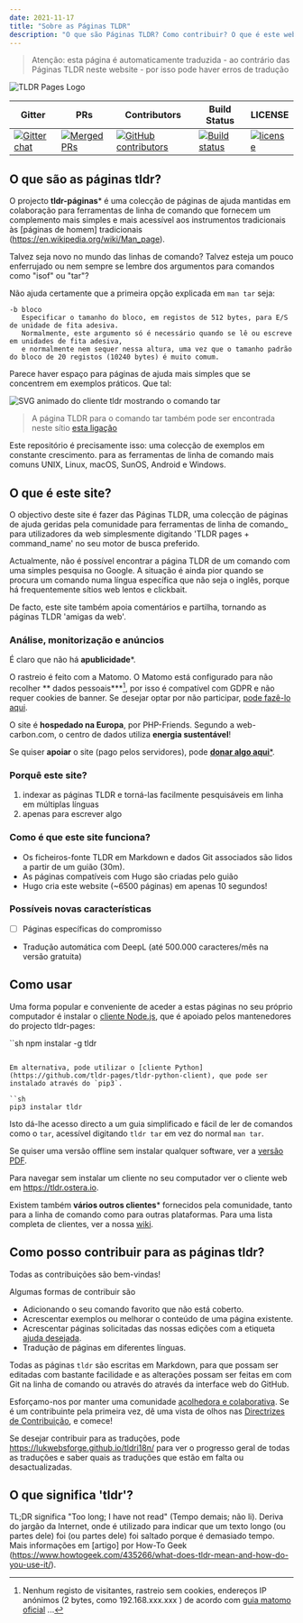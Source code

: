 ```yaml
---
date: 2021-11-17
title: "Sobre as Páginas TLDR"
description: "O que são Páginas TLDR? Como contribuir? O que é este website?"
---
```


> Atenção: esta página é automaticamente traduzida - ao contrário das Páginas TLDR neste website - por isso pode haver erros de tradução

![TLDR Pages Logo](/tldr-logo.png)

|Gitter|PRs|Contributors|Build Status|LICENSE|
|---|---|---|---|---|
[![Gitter chat][gitter-image]][gitter-url]|[![Merged PRs][prs-merged-image]][prs-merged-url]|[![GitHub contributors][contributors-image]][contributors-url]|[![Build status][github-actions-image]][github-actions-url]|[![license][license-image]][license-url]

[github-actions-url]: https://github.com/tldr-pages/tldr/actions
[github-actions-image]: https://img.shields.io/github/workflow/status/tldr-pages/tldr/CI.svg
[gitter-url]: https://gitter.im/tldr-pages/tldr
[gitter-image]: https://img.shields.io/badge/chat-on_gitter-deeppink
[prs-merged-url]: https://github.com/tldr-pages/tldr/pulls?q=is:pr+is:merged
[prs-merged-image]: https://img.shields.io/github/issues-pr-closed-raw/tldr-pages/tldr.svg?label=merged+PRs&color=green
[contributors-url]: https://github.com/tldr-pages/tldr/graphs/contributors
[contributors-image]: https://img.shields.io/github/contributors-anon/tldr-pages/tldr.svg
[license-url]: https://github.com/tldr-pages/tldr/blob/main/LICENSE.md
[license-image]: https://img.shields.io/badge/license-CC_BY_4.0-blue.svg
</div>

## O que são as páginas tldr?

O projecto **tldr-páginas*** é uma colecção de páginas de ajuda mantidas em colaboração
para ferramentas de linha de comando que fornecem um complemento mais simples e mais acessível aos instrumentos tradicionais
às [páginas de homem] tradicionais (https://en.wikipedia.org/wiki/Man_page).

Talvez seja novo no mundo das linhas de comando? Talvez esteja um pouco enferrujado ou nem sempre se lembre dos argumentos para comandos como "isof" ou "tar"?

Não ajuda certamente que a primeira opção explicada em `man tar` seja:

```
-b bloco
   Especificar o tamanho do bloco, em registos de 512 bytes, para E/S de unidade de fita adesiva.
   Normalmente, este argumento só é necessário quando se lê ou escreve em unidades de fita adesiva,
   e normalmente nem sequer nessa altura, uma vez que o tamanho padrão do bloco de 20 registos (10240 bytes) é muito comum.
```

Parece haver espaço para páginas de ajuda mais simples que se concentrem em exemplos práticos.
Que tal:

![SVG animado do cliente tldr mostrando o comando tar](/tldr-tar.svg)

> A página TLDR para o comando tar também pode ser encontrada neste sítio [esta ligação](https://tldr.bortox.it/common/tar)

Este repositório é precisamente isso: uma colecção de exemplos em constante crescimento.
para as ferramentas de linha de comando mais comuns UNIX, Linux, macOS, SunOS, Android e Windows.

## O que é este site?

O objectivo deste site é fazer das Páginas TLDR, uma colecção de páginas de ajuda geridas pela comunidade
para ferramentas de linha de comando_ para utilizadores da web simplesmente digitando 'TLDR pages + command_name' no seu motor de busca preferido.

Actualmente, não é possível encontrar a página TLDR de um comando com uma simples pesquisa no Google. A situação é ainda pior quando se procura um comando numa língua específica que não seja o inglês, porque há frequentemente sítios web lentos e clickbait.

De facto, este site também apoia comentários e partilha, tornando as páginas TLDR 'amigas da web'. 

### Análise, monitorização e anúncios

É claro que não há **apublicidade***. 

O rastreio é feito com a Matomo. O Matomo está configurado para não recolher ** dados pessoais***[^1], por isso é compatível com GDPR e não requer cookies de banner. Se desejar optar por não participar, [pode fazê-lo aqui](https://stats.bortox.it/index.php?module=CoreAdminHome&action=optOut&language=it).

O site é **hospedado na Europa**, por PHP-Friends. Segundo a web-carbon.com, o centro de dados utiliza **energia sustentável**!

Se quiser **apoiar** o site (pago pelos servidores), pode [**donar algo aqui***](https://bortox.it/contribuisci-cs-en).

### Porquê este site?

1. indexar as páginas TLDR e torná-las facilmente pesquisáveis em linha em múltiplas línguas
2. apenas para escrever algo

### Como é que este site funciona?

* Os ficheiros-fonte TLDR em Markdown e dados Git associados são lidos a partir de um guião (30m).
* As páginas compatíveis com Hugo são criadas pelo guião
* Hugo cria este website (~6500 páginas) em apenas 10 segundos!

### Possíveis novas características

- [ ] Páginas específicas do compromisso
- Tradução automática com DeepL (até 500.000 caracteres/mês na versão gratuita)


## Como usar

Uma forma popular e conveniente de aceder a estas páginas no seu próprio computador
é instalar o [cliente Node.js](https://github.com/tldr-pages/tldr-node-client),
que é apoiado pelos mantenedores do projecto tldr-pages:

``sh
npm instalar -g tldr
```

Em alternativa, pode utilizar o [cliente Python](https://github.com/tldr-pages/tldr-python-client), que pode ser instalado através do `pip3`.

``sh
pip3 instalar tldr
```

Isto dá-lhe acesso directo a um guia simplificado e fácil de ler de comandos como o `tar`,
acessível digitando `tldr tar` em vez do normal `man tar`.

Se quiser uma versão offline sem instalar qualquer software,
ver a [versão PDF](https://tldr.sh/assets/tldr-book.pdf).

Para navegar sem instalar um cliente no seu computador
ver o cliente web em <https://tldr.ostera.io>.

Existem também **vários outros clientes*** fornecidos pela comunidade,
tanto para a linha de comando como para outras plataformas.
Para uma lista completa de clientes, ver a nossa [wiki](https://github.com/tldr-pages/tldr/wiki/tldr-pages-clients).


## Como posso contribuir para as páginas tldr?

Todas as contribuições são bem-vindas!

Algumas formas de contribuir são

- Adicionando o seu comando favorito que não está coberto.
- Acrescentar exemplos ou melhorar o conteúdo de uma página existente.
- Acrescentar páginas solicitadas das nossas edições com a etiqueta [ajuda desejada](https://github.com/tldr-pages/tldr/issues?q=is%3Aopen+is%3Aissue+label%3A%22help+wanted%22).
- Tradução de páginas em diferentes línguas.

Todas as páginas `tldr` são escritas em Markdown, para que possam ser editadas com bastante facilidade e as alterações possam ser feitas em
com Git na linha de comando ou através do
através da interface web do GitHub.

Esforçamo-nos por manter uma comunidade [acolhedora e colaborativa](https://github.com/tldr-pages/tldr/blob/main/GOVERNANCE.md).
Se é um contribuinte pela primeira vez, dê uma vista de olhos nas [Directrizes de Contribuição](https://github.com/tldr-pages/tldr/blob/main/CONTRIBUTING.md), e comece!

Se desejar contribuir para as traduções, pode <https://lukwebsforge.github.io/tldri18n/>
para ver o progresso geral de todas as traduções e saber quais as traduções que estão em falta ou desactualizadas.

## O que significa 'tldr'?

TL;DR significa "Too long; I have not read" (Tempo demais; não li).
Deriva do jargão da Internet, onde é utilizado para indicar que um texto longo (ou partes dele) foi
(ou partes dele) foi saltado porque é demasiado tempo.
Mais informações em [artigo] por How-To Geek (https://www.howtogeek.com/435266/what-does-tldr-mean-and-how-do-you-use-it/).

[^1]: Nenhum registo de visitantes, rastreio sem cookies, endereços IP anónimos (2 bytes, como 192.168.xxx.xxx ) de acordo com [guia matomo oficial](https://matomo.org/faq/new-to-piwik/how-do-i-use-matomo-analytics-without-consent-or-cookie-banner/) ... 